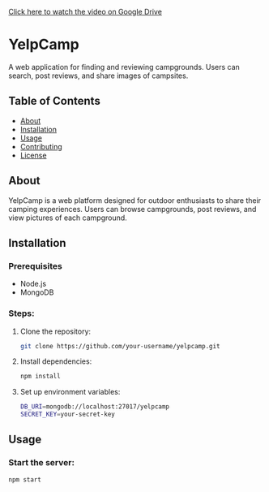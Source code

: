 [Click here to watch the video on Google Drive](https://drive.google.com/file/d/FILE_ID/preview)

<!-- <iframe src="https://drive.google.com/file/d/1k6LtNq2acWgLz785-dGborBxi5xSVLjE/preview" width="640" height="360" allow="autoplay"></iframe> -->

# YelpCamp

A web application for finding and reviewing campgrounds. Users can search, post reviews, and share images of campsites.

## Table of Contents

- [About](#about)
- [Installation](#installation)
- [Usage](#usage)
- [Contributing](#contributing)
- [License](#license)

## About

YelpCamp is a web platform designed for outdoor enthusiasts to share their camping experiences. Users can browse campgrounds, post reviews, and view pictures of each campground.

## Installation

### Prerequisites

- Node.js
- MongoDB

### Steps:

1. Clone the repository:
   ```bash
   git clone https://github.com/your-username/yelpcamp.git
   ```
2. Install dependencies:
   ```bash
   npm install
   ```
3. Set up environment variables:
   ```bash
   DB_URI=mongodb://localhost:27017/yelpcamp
   SECRET_KEY=your-secret-key
   ```

## Usage

### Start the server:

```bash
npm start
```
